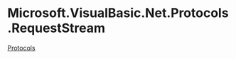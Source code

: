 ﻿
# Microsoft.VisualBasic.Net.Protocols.RequestStream

[Protocols](T-Microsoft.VisualBasic.Net.Protocols.RequestStream.Protocols.md)

